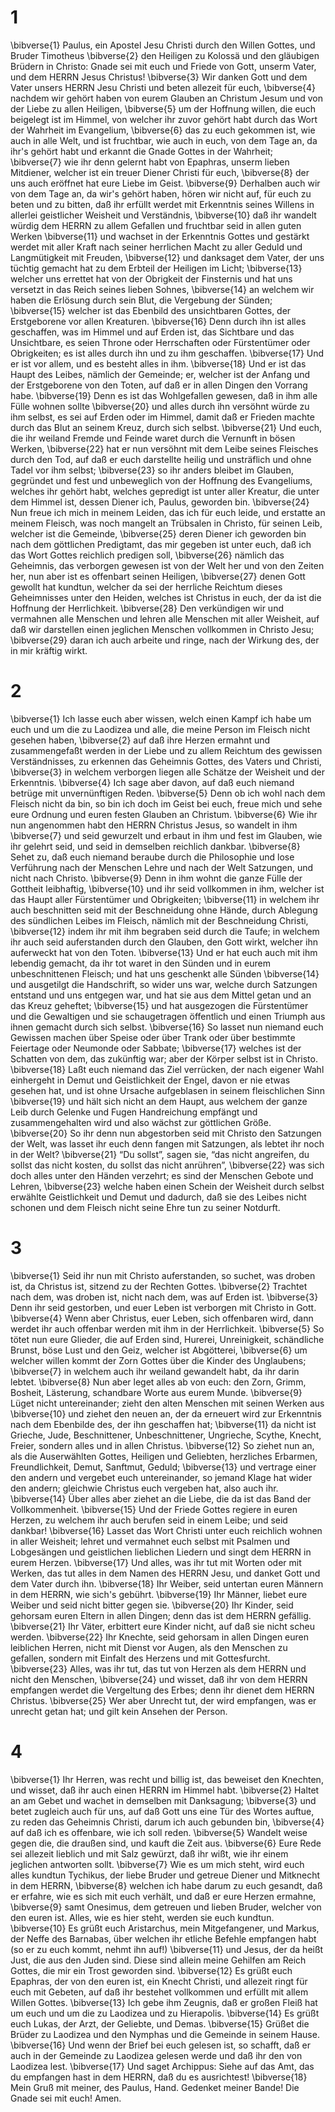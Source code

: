 # 1 
\bibverse{1} Paulus, ein Apostel Jesu Christi durch den Willen Gottes, und Bruder Timotheus \bibverse{2} den Heiligen zu Kolossä und den gläubigen Brüdern in Christo: Gnade sei mit euch und Friede von Gott, unserm Vater, und dem HERRN Jesus Christus! \bibverse{3} Wir danken Gott und dem Vater unsers HERRN Jesu Christi und beten allezeit für euch, \bibverse{4} nachdem wir gehört haben von eurem Glauben an Christum Jesum und von der Liebe zu allen Heiligen, \bibverse{5} um der Hoffnung willen, die euch beigelegt ist im Himmel, von welcher ihr zuvor gehört habt durch das Wort der Wahrheit im Evangelium, \bibverse{6} das zu euch gekommen ist, wie auch in alle Welt, und ist fruchtbar, wie auch in euch, von dem Tage an, da ihr's gehört habt und erkannt die Gnade Gottes in der Wahrheit; \bibverse{7} wie ihr denn gelernt habt von Epaphras, unserm lieben Mitdiener, welcher ist ein treuer Diener Christi für euch, \bibverse{8} der uns auch eröffnet hat eure Liebe im Geist. \bibverse{9} Derhalben auch wir von dem Tage an, da wir's gehört haben, hören wir nicht auf, für euch zu beten und zu bitten, daß ihr erfüllt werdet mit Erkenntnis seines Willens in allerlei geistlicher Weisheit und Verständnis, \bibverse{10} daß ihr wandelt würdig dem HERRN zu allem Gefallen und fruchtbar seid in allen guten Werken \bibverse{11} und wachset in der Erkenntnis Gottes und gestärkt werdet mit aller Kraft nach seiner herrlichen Macht zu aller Geduld und Langmütigkeit mit Freuden, \bibverse{12} und danksaget dem Vater, der uns tüchtig gemacht hat zu dem Erbteil der Heiligen im Licht; \bibverse{13} welcher uns errettet hat von der Obrigkeit der Finsternis und hat uns versetzt in das Reich seines lieben Sohnes, \bibverse{14} an welchem wir haben die Erlösung durch sein Blut, die Vergebung der Sünden; \bibverse{15} welcher ist das Ebenbild des unsichtbaren Gottes, der Erstgeborene vor allen Kreaturen. \bibverse{16} Denn durch ihn ist alles geschaffen, was im Himmel und auf Erden ist, das Sichtbare und das Unsichtbare, es seien Throne oder Herrschaften oder Fürstentümer oder Obrigkeiten; es ist alles durch ihn und zu ihm geschaffen. \bibverse{17} Und er ist vor allem, und es besteht alles in ihm. \bibverse{18} Und er ist das Haupt des Leibes, nämlich der Gemeinde; er, welcher ist der Anfang und der Erstgeborene von den Toten, auf daß er in allen Dingen den Vorrang habe. \bibverse{19} Denn es ist das Wohlgefallen gewesen, daß in ihm alle Fülle wohnen sollte \bibverse{20} und alles durch ihn versöhnt würde zu ihm selbst, es sei auf Erden oder im Himmel, damit daß er Frieden machte durch das Blut an seinem Kreuz, durch sich selbst. \bibverse{21} Und euch, die ihr weiland Fremde und Feinde waret durch die Vernunft in bösen Werken, \bibverse{22} hat er nun versöhnt mit dem Leibe seines Fleisches durch den Tod, auf daß er euch darstellte heilig und unsträflich und ohne Tadel vor ihm selbst; \bibverse{23} so ihr anders bleibet im Glauben, gegründet und fest und unbeweglich von der Hoffnung des Evangeliums, welches ihr gehört habt, welches gepredigt ist unter aller Kreatur, die unter dem Himmel ist, dessen Diener ich, Paulus, geworden bin. \bibverse{24} Nun freue ich mich in meinem Leiden, das ich für euch leide, und erstatte an meinem Fleisch, was noch mangelt an Trübsalen in Christo, für seinen Leib, welcher ist die Gemeinde, \bibverse{25} deren Diener ich geworden bin nach dem göttlichen Predigtamt, das mir gegeben ist unter euch, daß ich das Wort Gottes reichlich predigen soll, \bibverse{26} nämlich das Geheimnis, das verborgen gewesen ist von der Welt her und von den Zeiten her, nun aber ist es offenbart seinen Heiligen, \bibverse{27} denen Gott gewollt hat kundtun, welcher da sei der herrliche Reichtum dieses Geheimnisses unter den Heiden, welches ist Christus in euch, der da ist die Hoffnung der Herrlichkeit. \bibverse{28} Den verkündigen wir und vermahnen alle Menschen und lehren alle Menschen mit aller Weisheit, auf daß wir darstellen einen jeglichen Menschen vollkommen in Christo Jesu; \bibverse{29} daran ich auch arbeite und ringe, nach der Wirkung des, der in mir kräftig wirkt. 

# 2 
\bibverse{1} Ich lasse euch aber wissen, welch einen Kampf ich habe um euch und um die zu Laodizea und alle, die meine Person im Fleisch nicht gesehen haben, \bibverse{2} auf daß ihre Herzen ermahnt und zusammengefaßt werden in der Liebe und zu allem Reichtum des gewissen Verständnisses, zu erkennen das Geheimnis Gottes, des Vaters und Christi, \bibverse{3} in welchem verborgen liegen alle Schätze der Weisheit und der Erkenntnis. \bibverse{4} Ich sage aber davon, auf daß euch niemand betrüge mit unvernünftigen Reden. \bibverse{5} Denn ob ich wohl nach dem Fleisch nicht da bin, so bin ich doch im Geist bei euch, freue mich und sehe eure Ordnung und euren festen Glauben an Christum. \bibverse{6} Wie ihr nun angenommen habt den HERRN Christus Jesus, so wandelt in ihm \bibverse{7} und seid gewurzelt und erbaut in ihm und fest im Glauben, wie ihr gelehrt seid, und seid in demselben reichlich dankbar. \bibverse{8} Sehet zu, daß euch niemand beraube durch die Philosophie und lose Verführung nach der Menschen Lehre und nach der Welt Satzungen, und nicht nach Christo. \bibverse{9} Denn in ihm wohnt die ganze Fülle der Gottheit leibhaftig, \bibverse{10} und ihr seid vollkommen in ihm, welcher ist das Haupt aller Fürstentümer und Obrigkeiten; \bibverse{11} in welchem ihr auch beschnitten seid mit der Beschneidung ohne Hände, durch Ablegung des sündlichen Leibes im Fleisch, nämlich mit der Beschneidung Christi, \bibverse{12} indem ihr mit ihm begraben seid durch die Taufe; in welchem ihr auch seid auferstanden durch den Glauben, den Gott wirkt, welcher ihn auferweckt hat von den Toten. \bibverse{13} Und er hat euch auch mit ihm lebendig gemacht, da ihr tot waret in den Sünden und in eurem unbeschnittenen Fleisch; und hat uns geschenkt alle Sünden \bibverse{14} und ausgetilgt die Handschrift, so wider uns war, welche durch Satzungen entstand und uns entgegen war, und hat sie aus dem Mittel getan und an das Kreuz geheftet; \bibverse{15} und hat ausgezogen die Fürstentümer und die Gewaltigen und sie schaugetragen öffentlich und einen Triumph aus ihnen gemacht durch sich selbst. \bibverse{16} So lasset nun niemand euch Gewissen machen über Speise oder über Trank oder über bestimmte Feiertage oder Neumonde oder Sabbate; \bibverse{17} welches ist der Schatten von dem, das zukünftig war; aber der Körper selbst ist in Christo. \bibverse{18} Laßt euch niemand das Ziel verrücken, der nach eigener Wahl einhergeht in Demut und Geistlichkeit der Engel, davon er nie etwas gesehen hat, und ist ohne Ursache aufgeblasen in seinem fleischlichen Sinn \bibverse{19} und hält sich nicht an dem Haupt, aus welchem der ganze Leib durch Gelenke und Fugen Handreichung empfängt und zusammengehalten wird und also wächst zur göttlichen Größe. \bibverse{20} So ihr denn nun abgestorben seid mit Christo den Satzungen der Welt, was lasset ihr euch denn fangen mit Satzungen, als lebtet ihr noch in der Welt? \bibverse{21} “Du sollst”, sagen sie, “das nicht angreifen, du sollst das nicht kosten, du sollst das nicht anrühren”, \bibverse{22} was sich doch alles unter den Händen verzehrt; es sind der Menschen Gebote und Lehren, \bibverse{23} welche haben einen Schein der Weisheit durch selbst erwählte Geistlichkeit und Demut und dadurch, daß sie des Leibes nicht schonen und dem Fleisch nicht seine Ehre tun zu seiner Notdurft. 

# 3 
\bibverse{1} Seid ihr nun mit Christo auferstanden, so suchet, was droben ist, da Christus ist, sitzend zu der Rechten Gottes. \bibverse{2} Trachtet nach dem, was droben ist, nicht nach dem, was auf Erden ist. \bibverse{3} Denn ihr seid gestorben, und euer Leben ist verborgen mit Christo in Gott. \bibverse{4} Wenn aber Christus, euer Leben, sich offenbaren wird, dann werdet ihr auch offenbar werden mit ihm in der Herrlichkeit. \bibverse{5} So tötet nun eure Glieder, die auf Erden sind, Hurerei, Unreinigkeit, schändliche Brunst, böse Lust und den Geiz, welcher ist Abgötterei, \bibverse{6} um welcher willen kommt der Zorn Gottes über die Kinder des Unglaubens; \bibverse{7} in welchem auch ihr weiland gewandelt habt, da ihr darin lebtet. \bibverse{8} Nun aber leget alles ab von euch: den Zorn, Grimm, Bosheit, Lästerung, schandbare Worte aus eurem Munde. \bibverse{9} Lüget nicht untereinander; zieht den alten Menschen mit seinen Werken aus \bibverse{10} und ziehet den neuen an, der da erneuert wird zur Erkenntnis nach dem Ebenbilde des, der ihn geschaffen hat; \bibverse{11} da nicht ist Grieche, Jude, Beschnittener, Unbeschnittener, Ungrieche, Scythe, Knecht, Freier, sondern alles und in allen Christus. \bibverse{12} So ziehet nun an, als die Auserwählten Gottes, Heiligen und Geliebten, herzliches Erbarmen, Freundlichkeit, Demut, Sanftmut, Geduld; \bibverse{13} und vertrage einer den andern und vergebet euch untereinander, so jemand Klage hat wider den andern; gleichwie Christus euch vergeben hat, also auch ihr. \bibverse{14} Über alles aber ziehet an die Liebe, die da ist das Band der Vollkommenheit. \bibverse{15} Und der Friede Gottes regiere in euren Herzen, zu welchem ihr auch berufen seid in einem Leibe; und seid dankbar! \bibverse{16} Lasset das Wort Christi unter euch reichlich wohnen in aller Weisheit; lehret und vermahnet euch selbst mit Psalmen und Lobgesängen und geistlichen lieblichen Liedern und singt dem HERRN in eurem Herzen. \bibverse{17} Und alles, was ihr tut mit Worten oder mit Werken, das tut alles in dem Namen des HERRN Jesu, und danket Gott und dem Vater durch ihn. \bibverse{18} Ihr Weiber, seid untertan euren Männern in dem HERRN, wie sich's gebührt. \bibverse{19} Ihr Männer, liebet eure Weiber und seid nicht bitter gegen sie. \bibverse{20} Ihr Kinder, seid gehorsam euren Eltern in allen Dingen; denn das ist dem HERRN gefällig. \bibverse{21} Ihr Väter, erbittert eure Kinder nicht, auf daß sie nicht scheu werden. \bibverse{22} Ihr Knechte, seid gehorsam in allen Dingen euren leiblichen Herren, nicht mit Dienst vor Augen, als den Menschen zu gefallen, sondern mit Einfalt des Herzens und mit Gottesfurcht. \bibverse{23} Alles, was ihr tut, das tut von Herzen als dem HERRN und nicht den Menschen, \bibverse{24} und wisset, daß ihr von dem HERRN empfangen werdet die Vergeltung des Erbes; denn ihr dienet dem HERRN Christus. \bibverse{25} Wer aber Unrecht tut, der wird empfangen, was er unrecht getan hat; und gilt kein Ansehen der Person. 

# 4 
\bibverse{1} Ihr Herren, was recht und billig ist, das beweiset den Knechten, und wisset, daß ihr auch einen HERRN im Himmel habt. \bibverse{2} Haltet an am Gebet und wachet in demselben mit Danksagung; \bibverse{3} und betet zugleich auch für uns, auf daß Gott uns eine Tür des Wortes auftue, zu reden das Geheimnis Christi, darum ich auch gebunden bin, \bibverse{4} auf daß ich es offenbare, wie ich soll reden. \bibverse{5} Wandelt weise gegen die, die draußen sind, und kauft die Zeit aus. \bibverse{6} Eure Rede sei allezeit lieblich und mit Salz gewürzt, daß ihr wißt, wie ihr einem jeglichen antworten sollt. \bibverse{7} Wie es um mich steht, wird euch alles kundtun Tychikus, der liebe Bruder und getreue Diener und Mitknecht in dem HERRN, \bibverse{8} welchen ich habe darum zu euch gesandt, daß er erfahre, wie es sich mit euch verhält, und daß er eure Herzen ermahne, \bibverse{9} samt Onesimus, dem getreuen und lieben Bruder, welcher von den euren ist. Alles, wie es hier steht, werden sie euch kundtun. \bibverse{10} Es grüßt euch Aristarchus, mein Mitgefangener, und Markus, der Neffe des Barnabas, über welchen ihr etliche Befehle empfangen habt (so er zu euch kommt, nehmt ihn auf!) \bibverse{11} und Jesus, der da heißt Just, die aus den Juden sind. Diese sind allein meine Gehilfen am Reich Gottes, die mir ein Trost geworden sind. \bibverse{12} Es grüßt euch Epaphras, der von den euren ist, ein Knecht Christi, und allezeit ringt für euch mit Gebeten, auf daß ihr bestehet vollkommen und erfüllt mit allem Willen Gottes. \bibverse{13} Ich gebe ihm Zeugnis, daß er großen Fleiß hat um euch und um die zu Laodizea und zu Hierapolis. \bibverse{14} Es grüßt euch Lukas, der Arzt, der Geliebte, und Demas. \bibverse{15} Grüßet die Brüder zu Laodizea und den Nymphas und die Gemeinde in seinem Hause. \bibverse{16} Und wenn der Brief bei euch gelesen ist, so schafft, daß er auch in der Gemeinde zu Laodizea gelesen werde und daß ihr den von Laodizea lest. \bibverse{17} Und saget Archippus: Siehe auf das Amt, das du empfangen hast in dem HERRN, daß du es ausrichtest! \bibverse{18} Mein Gruß mit meiner, des Paulus, Hand. Gedenket meiner Bande! Die Gnade sei mit euch! Amen. 